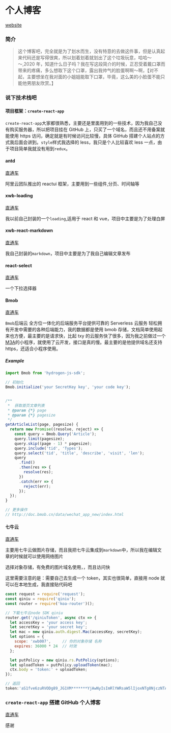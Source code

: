 # 个人博客

[website](https://www.weilkss.cn)

### 简介

> 这个博客吧，完全就是为了划水而生，没有特意的去做这件事，但是认真起来代码还是写得很爽，所以划着划着就划出了这个垃圾玩意，哈哈～～,2020 年，知道什么日子吗？我在写这段简介的时候，正忍受着戴口罩而带来的疼痛，多么想取下这个口罩，露出我帅气的脸蛋啊啊～啊，【对不起，主要想坐在我对面的小姐姐能取下口罩，毕竟，这么美的小脸蛋不能只能他男朋友欣赏。】

### 说下技术栈吧

#### 项目框架：`create-react-app`

`create-react-app`大家都很熟悉，主要还是里面用到的一些技术，因为我自己没有购买服务器，所以把项目挂在 GitHub 上，只买了一个域名，而且还不用备案就能使用 https 访问，确定就是有时候访问比较慢，具体 GitHub 搭建个人站点的方式我后面会讲到。`style`样式我选择的 less，我只是个人比较喜欢 less 一点，由于项目简单我就没有用到`redux`。

#### antd

[直通车](https://ant.design/index-cn)

阿里云团队推出的 reactui 框架，主要用到一些组件,分页、时间轴等

#### xwb-loading

[直通车](https://github.com/xwb007/xwb-loading)

我以前自己封装的一个`loading`,适用于 react 和 vue，项目中主要是为了处理白屏

#### xwb-react-markdown

[直通车](https://github.com/xwb007/xwb-react-markdown)

我自己封装的`markdown`，项目中主要是为了我自己编辑文章发布

#### react-select

[直通车](https://github.com/JedWatson/react-select#readme)

一个下拉选择器

#### Bmob

[直通车](https://www.bmob.cn/)

`Bmob`后端云 全方位一体化的后端服务平台提供可靠的 Serverless 云服务 轻松拥有开发中需要的各种后端能力，我的数据都是使用 bmob 存储，文档简单使用起来也方便，最主要的是请求快，比起 txy 的云服务快了很多，因为我之前做过一个[M3A](https://github.com/xwb007/M3A)的小程序，就使用了云开发，接口是真的慢。最主要的是他提供域名还支持 https，还适合小程序使用。

##### Example

```js
import Bmob from 'hydrogen-js-sdk';

// 初始化
Bmob.initialize('your SecretKey key', 'your code key');


/**
 *  获取首页文章列表
 * @param {*} page
 * @param {*} pagesize
 */
getArticleList(page, pagesize) {
  return new Promise((resolve, reject) => {
    const query = Bmob.Query('Article');
    query.limit(pagesize);
    query.skip((page - 1) * pagesize);
    query.include('tid', 'Types');
    query.select('tid', 'title', 'describe', 'visit', 'len');
    query
      .find()
      .then(res => {
        resolve(res);
      })
      .catch(err => {
        reject(err);
      });
  });
}

// 更多操作
// http://doc.bmob.cn/data/wechat_app_new/index.html

```

#### 七牛云

[直通车](https://www.qiniu.com/)

主要用七牛云做图片存储，而且我把七牛云集成到`markdown`中，所以我在编辑文章的时候就可以使用网络图片

选择对象存储，有免费的图片域名使用，，而且访问快

这里需要注意的是：需要自己去生成一个 token，其实也很简单，直接用 node 就可以在本地生成，我直接贴代码吧

```js
const request = require('request');
const qiniu = require('qiniu');
const router = require('koa-router')();

// 下载七牛云node SDK qiniu
router.get('/qiniuToken', async ctx => {
  let accessKey = 'your access key';
  let secretKey = 'your secret key';
  let mac = new qiniu.auth.digest.Mac(accessKey, secretKey);
  let options = {
    scope: 'xwb007',     // 你的对象存储 名称
    expires: 36000 * 24  // 时效
  };

  let putPolicy = new qiniu.rs.PutPolicy(options);
  let uploadToken = putPolicy.uploadToken(mac);
  ctx.body = 'token:' + uploadToken;
});

// 返回
token:'aS1fve6zuRVODg89_JG1VM*******YjAwNyIsImRlYWRsaW5lIjoxNTg0NjczNTAwfQ==',

```

### `create-react-app` 搭建 GitHub 个人博客

[直通车](https://www.buttr.cn/detail/0d011ca514)

感谢
